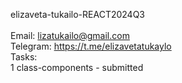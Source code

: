 elizaveta-tukailo-REACT2024Q3<br><br>
Email: lizatukailo@gmail.com<br>
Telegram:  https://t.me/elizavetatukaylo<br>
Tasks:<br>
1 class-components - submitted
